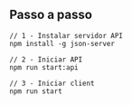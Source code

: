 ## Passo a passo
    // 1 - Instalar servidor API
    npm install -g json-server

    // 2 - Iniciar API
    npm run start:api

    // 3 - Iniciar client
    npm run start
